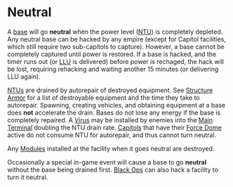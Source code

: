 # Neutral

A [base](../locations/Facilities.md) will go **neutral** when the power level
([NTU](../items/NTU.md)) is completely depleted. Any neutral base can be hacked
by any empire (except for Capitol facilities, which still require two
sub-capitols to capture). However, a base cannot be completely captured until
power is restored. If a base is hacked, and the timer runs out (or
[LLU](Lattice_Logic_Unit.md) is delivered) before power is rechaged, the hack
will be lost, requiring rehacking and waiting another 15 minutes (or delivering
LLU again).

[NTUs](../items/NTU.md) are drained by autorepair of destroyed equipment. See
[Structure Armor](Structure_Armor.md) for a list of destroyable equipment and
the time they take to autorepair. Spawning, creating vehicles, and obtaining
equipment at a base does **not** accelerate the drain. Bases do not lose any
energy if the base is completely repaired. A [Virus](Virus.md) may be installed
by enemies into the [Main Terminal](../items/Main_Terminal.md) doubling the NTU
drain rate. [Capitols](../locations/Capitol.md) that have their
[Force Dome](../items/Force_Dome.md) active do not consume NTU for autorepair,
and thus cannot turn neutral.

Any [Modules](../modules/index.md) installed at the facility when it goes neutral
are destroyed.

Occasionally a special in-game event will cause a base to go **neutral** without
the base being drained first. [Black Ops](../factions/Black_Ops.md) can also hack a facility
to turn it neutral.
